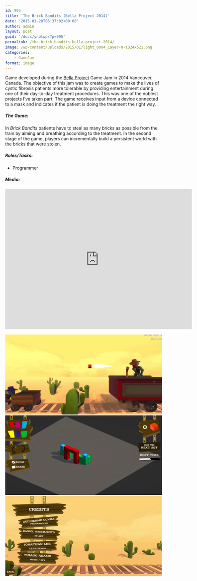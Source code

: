 ```yaml
---
id: 995
title: 'The Brick Bandits (Bella Project 2014)'
date: '2015-01-28T06:37:02+00:00'
author: admin
layout: post
guid: '/docs/ynotwp/?p=995'
permalink: /the-brick-bandits-bella-project-2014/
image: /wp-content/uploads/2015/01/light_0004_Layer-0-1024x521.png
categories:
    - GameJam
format: image
---
```


Game developed during the [Bella Project](http://www.thebellaproject.org/) Game Jam in 2014 Vancouver, Canada. The objective of this jam was to create games to make the lives of cystic fibrosis patients more tolerable by providing entertainment during one of their day-to-day treatment procedures. This was one of the noblest projects I’ve taken part. The game receives input from a device connected to a mask and indicates if the patient is doing the treatment the right way.

##### The Game:

In <i>Brick Bandits</i> patients have to steal as many bricks as possible from the train by aiming and breathing according to the treatment. In the second stage of the game, players can incrementally build a persistent world with the bricks that were stolen.

##### Roles/Tasks:

- Programmer

##### Media:

<div class="embed-container"><iframe allow="accelerometer; autoplay; clipboard-write; encrypted-media; gyroscope; picture-in-picture; web-share" allowfullscreen="" frameborder="0"  src="https://www.youtube.com/embed/YizdDRAmGs0?feature=oembed" title="The Brick Bandits - The Bella Project Game Jam 2014" height="450" width="600"></iframe></div>

![ ](/assets/img/wp-content/uploads/2015/01/light_0003_Screen-Shot-2015-06-21-at-1.54.36-AM-1024x521.png) 
![ ](/assets/img/wp-content/uploads/2015/01/light_0001_Screen-Shot-2015-06-21-at-2.08.42-AM-1024x521.png) 
![ ](/assets/img/wp-content/uploads/2015/01/light_0000_Screen-Shot-2015-06-21-at-2.09.58-AM-1024x521.png)


